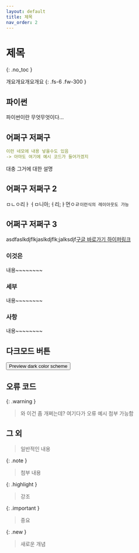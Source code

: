 ```yaml
---
layout: default
title: 제목
nav_order: 2
---
```


# 제목
{: .no_toc }

개요개요개요개요
{: .fs-6 .fw-300 }

## 파이썬

파이썬이란 무엇무엇이다...

## 어쩌구 저쩌구

```yaml
이런 네모에 내용 넣을수도 있음
-> 아마도 여기에 예시 코드가 들어가겠지
```

대충 그거에 대한 설명

## 어쩌구 저쩌구 2

ㅁㄴㅇ리ㅏㅓㅁ니아;ㅓ리;ㅏ먼ㅇㄹ`이런식의 레이아웃도 가능`

## 어쩌구 저쩌구 3

asdfaslkdjflkjaslkdjflk;jalksdjf[구글 바로가기 하이퍼링크](http://www.google.com)

### 이것은
내용~~~~~~~~

### 세부
내용~~~~~~~~

### 사항
내용~~~~~~~~

## 다크모드 버튼
<button class="btn js-toggle-dark-mode">Preview dark color scheme</button>

<script>
const toggleDarkMode = document.querySelector('.js-toggle-dark-mode');

jtd.addEvent(toggleDarkMode, 'click', function(){
  if (jtd.getTheme() === 'dark') {
    jtd.setTheme('light');
    toggleDarkMode.textContent = 'Preview dark color scheme';
  } else {
    jtd.setTheme('dark');
    toggleDarkMode.textContent = 'Return to the light side';
  }
});
</script>

## 오류 코드

{: .warning }
> 와 이건 좀 개쩌는데? 여기다가 오류 예시 첨부 가능함

## 그 외

> 일반적인 내용

{: .note }
> 첨부 내용

{: .highlight }
> 강조

{: .important }
> 중요

{: .new }
> 새로운 개념
